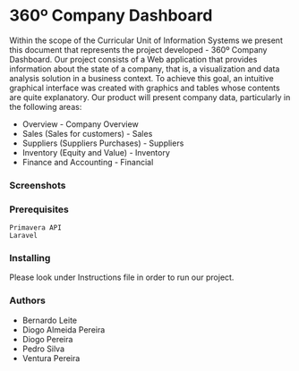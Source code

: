 # 360º Company Dashboard

Within the scope of the Curricular Unit of Information Systems we present this document that represents the project developed - 360º Company Dashboard. Our project consists of a Web application that provides information about the state of a company, that is, a visualization and data analysis solution in a business context. To achieve this goal, an intuitive graphical interface was created with graphics and tables whose contents are quite explanatory.
Our product will present company data, particularly in the following areas:

* Overview - Company Overview
* Sales (Sales for customers) - Sales
* Suppliers (Suppliers Purchases) - Suppliers
* Inventory (Equity and Value) - Inventory
* Finance and Accounting - Financial

### Screenshots

### Prerequisites
```
Primavera API 
Laravel
```

### Installing

Please look under Instructions file in order to run our project.

### Authors

* Bernardo Leite 
* Diogo Almeida Pereira
* Diogo Pereira 
* Pedro Silva 
* Ventura Pereira 
